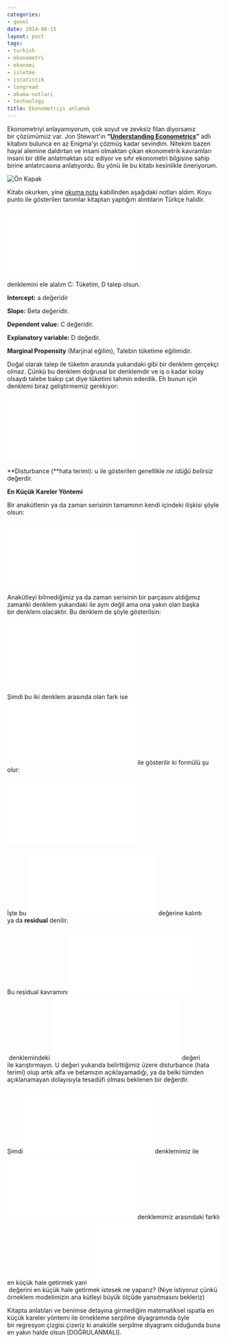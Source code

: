 ```yaml
---
categories:
- genel
date: 2014-06-15
layout: post
tags:
- turkish
- ekonometri
- ekonomi
- isletme
- istatistik
- longread
- okuma-notlari
- technology
title: Ekonometriyi anlamak
---
```


  

  

Ekonometriyi anlayamıyorum, çok soyut ve zevksiz filan diyorsanız bir çözümümüz var. Jon Stewart'ın **“[Understanding Econometrics](http://books.google.com.tr/books/about/Understanding_econometrics.html?id=sSq7AAAAIAAJ&redir_esc=y)”** adlı kitabını bulunca en az Enigma'yı çözmüş kadar sevindim. Nitekim bazen hayal alemine daldırtan ve insani olmaktan çıkan ekonometrik kavramları insani bir dille anlatmaktan söz ediyor ve sıfır ekonometri bilgisine sahip birine anlatırcasına anlatıyordu. Bu yönü ile bu kitabı kesinlikle öneriyorum.

  

![Ön Kapak](/images/books)

  

Kitabı okurken, yine [okuma notu](http://blog.suatatan.com/2013/05/suat-atann-okuma-notlar-neden-var-neden.html) kabilinden aşağıdaki notları aldım. Koyu punto ile gösterilen tanımlar kitaptan yaptığım alıntıların Türkçe halidir.

  

[![](/images/gif.latex)](http://latex.codecogs.com/gif.latex?C%3Da&plus;%5Cbeta%20D)

denklemini ele alalım C: Tüketim, D talep olsun.

  

**Intercept:** a değeridir

**Slope:** Beta değeridir.

**Dependent value:** C değeridir.

**Explanatory variable:** D değedir.

**Marginal Propensity** (Marjinal eğilim), Talebin tüketime eğilimidir.

  

  

Doğal olarak talep ile tüketim arasında yukarıdaki gibi bir denklem gerçekçi olmaz. Çünkü bu denklem doğrusal bir denklemdir ve iş o kadar kolay olsaydı talebe bakıp çat diye tüketimi tahmin ederdik. Eh bunun için denklemi biraz geliştirmemiz gerekiyor:

  

[![](/images/gif.latex)](http://latex.codecogs.com/gif.latex?C%3Da&plus;%5Cbeta%20D&plus;%20u)

  

**Disturbance (**hata terimi): u ile gösterilen genellikle _ne idüğü belirsiz_ değerdir.

  

**En Küçük Kareler Yöntemi**

  

Bir anakütlenin ya da zaman serisinin tamamının kendi içindeki ilişkisi şöyle olsun:

  

![](/images/gif.latex)

  

Anakütleyi bilmediğimiz ya da zaman serisinin bir parçasını aldığımız zamanki denklem yukarıdaki ile aynı değil ama ona yakın olan başka bir denklem olacaktır. Bu denklem de şöyle gösterilsin:

  

![](/images/gif.latex)

  

Şimdi bu iki denklem arasında olan fark ise ![](/images/gif.latex) ile gösterilir ki formülü şu olur: 

  

![](/images/gif.latex)

  

İşte bu ![](/images/gif.latex) değerine kalıntı ya da **residual** denilir.

  

Bu residual kavramını [![](/images/gif.latex)](http://latex.codecogs.com/gif.latex?C%3Da&plus;%5Cbeta%20D&plus;%20u) denklemindeki ![](/images/gif.latex) değeri ile karıştırmayın. U değeri yukarıda belirttiğimiz üzere disturbance (hata terimi) olup artık alfa ve betamızın açıklayamadığı, ya da belki tümden açıklanamayan dolayısıyla tesadüfi olması beklenen bir değerdir.

  

Şimdi ![](/images/gif.latex) denklemimiz ile ![](/images/gif.latex) denklemimiz arasındaki farklı en küçük hale getirmek yani  ![](/images/gif.latex) değerini en küçük hale getirmek istesek ne yaparız? (Niye istiyoruz çünkü örneklem modelimizin ana kütleyi büyük ölçüde yansıtmasını bekleriz) 

  

Kitapta anlatılan ve benimse detayına girmediğim matematiksel ıspatla en küçük kareler yöntemi ile örnekleme serpilme diyagramında öyle bir regresyon çizgisi çizeriz ki anakütle serpilme diyagramı olduğunda buna en yakın halde olsun \[DOĞRULANMALI\].
